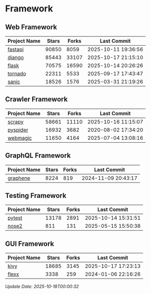 # Framework

## Web Framework
| Project Name | Stars | Forks | Last Commit |
| ------------ | ----- | ----- | ----------- |
| [fastapi](https://github.com/fastapi/fastapi) | 90850 | 8059 | 2025-10-11 19:36:56 |
| [django](https://github.com/django/django) | 85443 | 33107 | 2025-10-17 21:15:10 |
| [flask](https://github.com/pallets/flask) | 70575 | 16590 | 2025-10-14 20:26:26 |
| [tornado](https://github.com/tornadoweb/tornado) | 22311 | 5533 | 2025-09-17 17:43:47 |
| [sanic](https://github.com/sanic-org/sanic) | 18526 | 1576 | 2025-03-31 21:19:26 |

## Crawler Framework
| Project Name | Stars | Forks | Last Commit |
| ------------ | ----- | ----- | ----------- |
| [scrapy](https://github.com/scrapy/scrapy) | 58661 | 11110 | 2025-10-16 11:15:07 |
| [pyspider](https://github.com/binux/pyspider) | 16932 | 3682 | 2020-08-02 17:34:20 |
| [webmagic](https://github.com/code4craft/webmagic) | 11650 | 4164 | 2025-07-04 13:08:16 |

## GraphQL Framework
| Project Name | Stars | Forks | Last Commit |
| ------------ | ----- | ----- | ----------- |
| [graphene](https://github.com/graphql-python/graphene) | 8224 | 819 | 2024-11-09 20:43:17 |

## Testing Framework
| Project Name | Stars | Forks | Last Commit |
| ------------ | ----- | ----- | ----------- |
| [pytest](https://github.com/pytest-dev/pytest) | 13178 | 2891 | 2025-10-14 15:31:51 |
| [nose2](https://github.com/nose-devs/nose2) | 811 | 131 | 2025-05-15 15:50:38 |

## GUI Framework
| Project Name | Stars | Forks | Last Commit |
| ------------ | ----- | ----- | ----------- |
| [kivy](https://github.com/kivy/kivy) | 18685 | 3145 | 2025-10-17 17:23:13 |
| [flexx](https://github.com/flexxui/flexx) | 3338 | 259 | 2024-01-06 22:16:26 |

*Update Date: 2025-10-18T00:00:32*